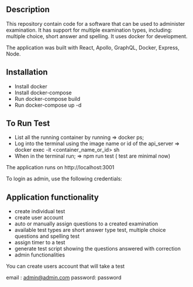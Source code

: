 ## Description

This repository contain code for a software that can be used to administer examination. It has support for multiple examination types, including: multiple choice, short answer and spelling. It uses docker for development.

The application was built with React, Apollo, GraphQL, Docker, Express, Node.

## Installation

* Install docker 
* Install docker-compose 
* Run docker-compose build
* Run docker-compose up -d

## To Run Test
* List all the running container by running => docker ps;
* Log into the terminal using the image name or id of the api_server => docker exec -it <container_name_or_id> sh
* When in the terminal run; => npm run test ( test are minimal now)
  

The application runs on http://localhost:3001

To login as admin, use the following credentials:

## Application functionality
* create individual test
* create user account
* auto or manually assign questions to a created examination
* available test types are short answer type test, multiple choice questions and spelling test
* assign timer to a test
* generate test script showing the questions answered with correction
* admin functionalities
  


You can create users account that will take a test

email : admin@admin.com
password: password
